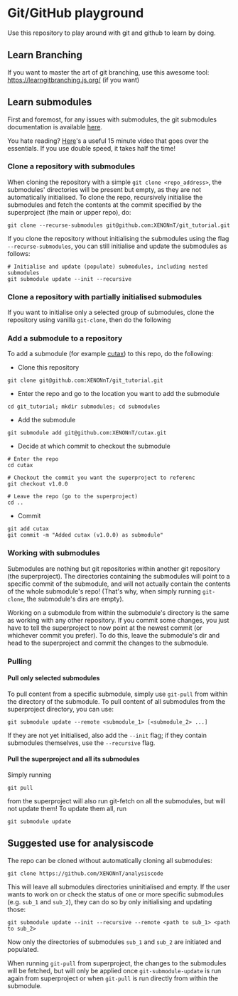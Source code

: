 # Git/GitHub playground

Use this repository to play around with git and github to learn by doing.

## Learn Branching
If you want to master the art of git branching, use this awesome tool: https://learngitbranching.js.org/ (if you want)

## Learn submodules
First and foremost, for any issues with submodules, the git submodules documentation is available [here](https://git-scm.com/book/en/v2/Git-Tools-Submodules).

You hate reading? [Here](https://www.youtube.com/watch?v=gSlXo2iLBro)'s a useful 15 minute video that goes over the essentials.
If you use double speed, it takes half the time!

### Clone a repository with submodules

When cloning the repository with a simple `git clone <repo_address>`, the submodules' directories will be present but empty, as they are not automatically initialised.
To clone the repo, recursively initialise the submodules and fetch the contents at the commit specified by the superproject (the main or upper repo), do:
```
git clone --recurse-submodules git@github.com:XENONnT/git_tutorial.git
```

If you clone the repository without initialising the submodules using the flag `--recurse-submodules`, you can still initialise and update the submodules as follows:
```
# Initialise and update (populate) submodules, including nested submodules
git submodule update --init --recursive
```

### Clone a repository with partially initialised submodules
If you want to initialise only a selected group of submodules, clone the repository using vanilla `git-clone`, then do the following

### Add a submodule to a repository
To add a submodule (for example [cutax](git@github.com:XENONnT/cutax.git)) to this repo, do the following:

- Clone this repository
```
git clone git@github.com:XENONnT/git_tutorial.git
```
- Enter the repo and go to the location you want to add the submodule
```
cd git_tutorial; mkdir submodules; cd submodules
```
- Add the submodule
```
git submodule add git@github.com:XENONnT/cutax.git
```
- Decide at which commit to checkout the submodule
```
# Enter the repo
cd cutax

# Checkout the commit you want the superproject to referenc
git checkout v1.0.0

# Leave the repo (go to the superproject)
cd ..
```

- Commit
```
git add cutax
git commit -m "Added cutax (v1.0.0) as submodule"
```

### Working with submodules
Submodules are nothing but git repositories within another git repository (the superproject). The directories containing the submodules will point to a specific commit of the submodule, and will not actually contain the contents of the whole submodule's repo! (That's why, when simply running `git-clone`, the submodule's dirs are empty).

Working on a submodule from within the submodule's directory is the same as working with any other repository.
If you commit some changes, you just have to tell the superproject to now point at the newest commit (or whichever commit you prefer). To do this, leave the submodule's dir and head to the superproject and commit the changes to the submodule.

### Pulling
#### Pull only selected submodules
To pull content from a specific submodule, simply use `git-pull` from within the directory of the submodule.
To pull content of all submodules from the superproject directory, you can use:
```
git submodule update --remote <submodule_1> [<submodule_2> ...]
```
If they are not yet initialised, also add the `--init` flag; if they contain submodules themselves, use the `--recursive` flag.

#### Pull the superproject and all its submodules
Simply running
```
git pull
```
from the superproject will also run git-fetch on all the submodules, but will not update them!
To update them all, run
```
git submodule update
```

## Suggested use for analysiscode
The repo can be cloned without automatically cloning all submodules:
```
git clone https://github.com/XENONnT/analysiscode
```
This will leave all submodules directories uninitialised and empty.
If the user wants to work on or check the status of one or more specific submodules (e.g. `sub_1` and `sub_2`), they can do so by only initialising and updating those:
```
git submodule update --init --recursive --remote <path to sub_1> <path to sub_2>
```

Now only the directories of submodules `sub_1` and `sub_2` are initiated and populated.

When running `git-pull` from superproject, the changes to the submodules will be fetched, but will only be applied once `git-submodule-update` is run again from superproject or when `git-pull` is run directly from within the submodule.
